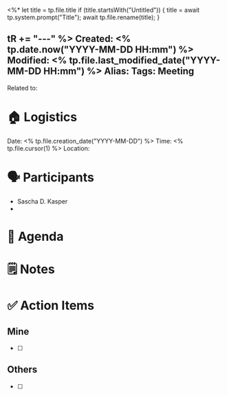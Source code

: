 <%*
  let title = tp.file.title
  if (title.startsWith("Untitled")) {
    title = await tp.system.prompt("Title");
    await tp.file.rename(title);
  } 
  
  tR += "---"
%>
Created: <% tp.date.now("YYYY-MM-DD HH:mm") %>
Modified: <% tp.file.last_modified_date("YYYY-MM-DD HH:mm") %>
Alias: 
Tags: Meeting
---

Related to: 

# 🏠 Logistics
Date: <% tp.file.creation_date("YYYY-MM-DD") %>
Time: <% tp.file.cursor(1) %>
Location: 

# 🗣️ Participants
- Sascha D. Kasper
- 

# 📅 Agenda


# 🗒️ Notes


# ✅ Action Items

## Mine
- [ ] 

## Others
- [ ] 